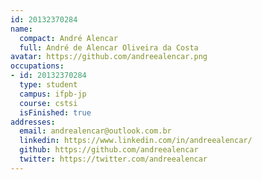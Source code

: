 ```yaml
---
id: 20132370284
name:
  compact: André Alencar
  full: André de Alencar Oliveira da Costa
avatar: https://github.com/andreealencar.png
occupations:
- id: 20132370284
  type: student
  campus: ifpb-jp
  course: cstsi
  isFinished: true
addresses:
  email: andrealencar@outlook.com.br
  linkedin: https://www.linkedin.com/in/andreealencar/
  github: https://github.com/andreealencar
  twitter: https://twitter.com/andreealencar
---
```

